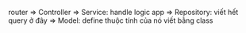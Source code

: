 
router
  => Controller
    => Service: handle logic app
      => Repository: viết hết query ở đây
        => Model: define thuộc tính của nó viết bằng class